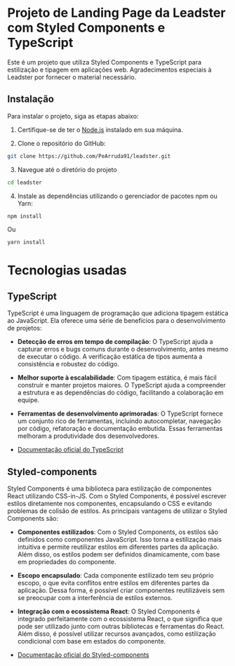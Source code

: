 # Projeto de Landing Page da Leadster com Styled Components e TypeScript

Este é um projeto que utiliza Styled Components e TypeScript para estilização e tipagem em aplicações web. Agradecimentos especiais à Leadster por fornecer o material necessário.

## Instalação

Para instalar o projeto, siga as etapas abaixo:

1. Certifique-se de ter o [Node.js](https://nodejs.org) instalado em sua máquina.

2. Clone o repositório do GitHub:

```bash
git clone https://github.com/PeArruda91/leadster.git
```

3. Navegue até o diretório do projeto
```bash
cd leadster
```

4. Instale as dependências utilizando o gerenciador de pacotes npm ou Yarn:

```bash
npm install
```

Ou

```bash
yarn install
```

# Tecnologias usadas

## TypeScript

TypeScript é uma linguagem de programação que adiciona tipagem estática ao JavaScript. Ela oferece uma série de benefícios para o desenvolvimento de projetos:

- **Detecção de erros em tempo de compilação**: O TypeScript ajuda a capturar erros e bugs comuns durante o desenvolvimento, antes mesmo de executar o código. A verificação estática de tipos aumenta a consistência e robustez do código.

- **Melhor suporte à escalabilidade**: Com tipagem estática, é mais fácil construir e manter projetos maiores. O TypeScript ajuda a compreender a estrutura e as dependências do código, facilitando a colaboração em equipe.

- **Ferramentas de desenvolvimento aprimoradas**: O TypeScript fornece um conjunto rico de ferramentas, incluindo autocompletar, navegação por código, refatoração e documentação embutida. Essas ferramentas melhoram a produtividade dos desenvolvedores.


- [Documentação oficial do TypeScript](https://www.typescriptlang.org/docs/)


## Styled-components

Styled Components é uma biblioteca para estilização de componentes React utilizando CSS-in-JS. Com o Styled Components, é possível escrever estilos diretamente nos componentes, encapsulando o CSS e evitando problemas de colisão de estilos. As principais vantagens de utilizar o Styled Components são:

- **Componentes estilizados**: Com o Styled Components, os estilos são definidos como componentes JavaScript. Isso torna a estilização mais intuitiva e permite reutilizar estilos em diferentes partes da aplicação. Além disso, os estilos podem ser definidos dinamicamente, com base em propriedades do componente.

- **Escopo encapsulado**: Cada componente estilizado tem seu próprio escopo, o que evita conflitos entre estilos em diferentes partes da aplicação. Dessa forma, é possível criar componentes reutilizáveis sem se preocupar com a interferência de estilos externos.

- **Integração com o ecossistema React**: O Styled Components é integrado perfeitamente com o ecossistema React, o que significa que pode ser utilizado junto com outras bibliotecas e ferramentas do React. Além disso, é possível utilizar recursos avançados, como estilização condicional com base em estados do componente.



- [Documentação oficial do Styled-components](https://styled-components.com/docs)

